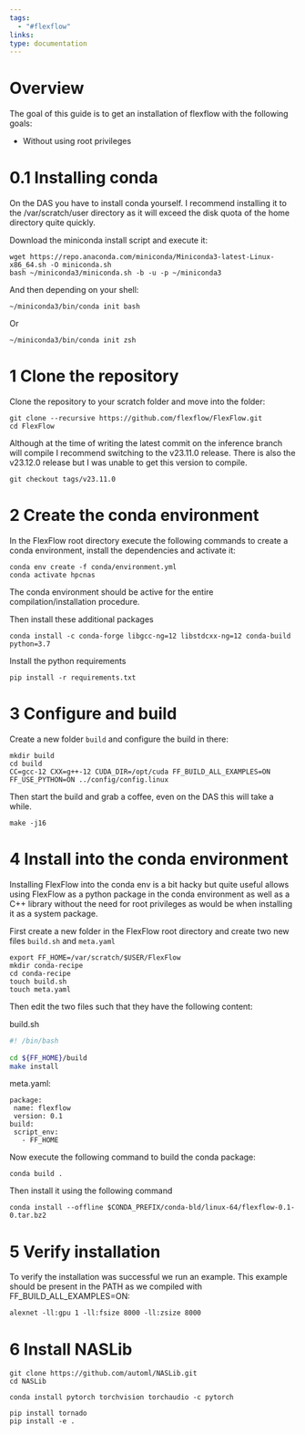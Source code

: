 ```yaml
---
tags:
  - "#flexflow"
links: 
type: documentation
---
```

# Overview
The goal of this guide is to get an installation of flexflow with the following goals:
 - Without using root privileges

# 0.1 Installing conda
On the DAS you have to install conda yourself. I recommend installing it to the /var/scratch/user directory as it will exceed the disk quota of the home directory quite quickly.

Download the miniconda install script and execute it:
```
wget https://repo.anaconda.com/miniconda/Miniconda3-latest-Linux-x86_64.sh -O miniconda.sh
bash ~/miniconda3/miniconda.sh -b -u -p ~/miniconda3
```

And then depending on your shell:
```
~/miniconda3/bin/conda init bash
```
Or
```
~/miniconda3/bin/conda init zsh
```

# 1 Clone the repository
Clone the repository to your scratch folder and move into the folder:
```
git clone --recursive https://github.com/flexflow/FlexFlow.git
cd FlexFlow
```
Although at the time of writing the latest commit on the inference branch will compile I recommend switching to the v23.11.0 release. There is also the v23.12.0 release but I was unable to get this version to compile.
```
git checkout tags/v23.11.0
```
# 2 Create the conda environment
In the FlexFlow root directory execute the following commands to create a conda environment, install the dependencies and activate it:
```
conda env create -f conda/environment.yml
conda activate hpcnas
```
The conda environment should be active for the entire compilation/installation procedure.

Then install these additional packages
```
conda install -c conda-forge libgcc-ng=12 libstdcxx-ng=12 conda-build python=3.7
```
Install the python requirements
```
pip install -r requirements.txt
```
# 3 Configure and build
Create a new folder `build` and configure the build in there:
```
mkdir build
cd build
CC=gcc-12 CXX=g++-12 CUDA_DIR=/opt/cuda FF_BUILD_ALL_EXAMPLES=ON FF_USE_PYTHON=ON ../config/config.linux
```

Then start the build and grab a coffee, even on the DAS this will take a while.
```
make -j16
```

# 4 Install into the conda environment
Installing FlexFlow into the conda env is a bit hacky but quite useful allows using FlexFlow as a python package in the conda environment as well as a C++ library without the need for root privileges as would be when installing it as a system package.

First create a new folder in the FlexFlow root directory and create two new files `build.sh` and `meta.yaml`
```
export FF_HOME=/var/scratch/$USER/FlexFlow
mkdir conda-recipe
cd conda-recipe
touch build.sh
touch meta.yaml
```

Then edit the two files such that they have the following content:

build.sh
```sh
#! /bin/bash  
  
cd ${FF_HOME}/build  
make install
```

meta.yaml:
```
package:  
 name: flexflow  
 version: 0.1  
build:  
 script_env:  
   - FF_HOME
```

Now execute the following command to build the conda package:
```
conda build .
```

Then install it using the following command

```
conda install --offline $CONDA_PREFIX/conda-bld/linux-64/flexflow-0.1-0.tar.bz2
```

# 5 Verify installation 
To verify the installation was successful we run an example. This example should be present in the PATH as we compiled with FF_BUILD_ALL_EXAMPLES=ON:
```
alexnet -ll:gpu 1 -ll:fsize 8000 -ll:zsize 8000
```

# 6 Install NASLib
```
git clone https://github.com/automl/NASLib.git
cd NASLib
```

```
conda install pytorch torchvision torchaudio -c pytorch
```

```
pip install tornado
pip install -e .
```